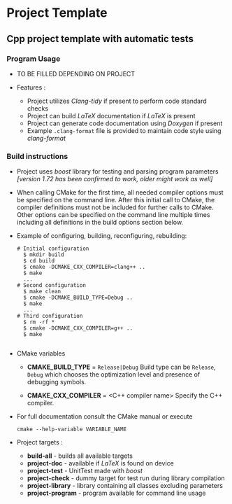 # Project Template 
## Cpp project template with automatic tests

### Program Usage

- TO BE FILLED DEPENDING ON PROJECT

- Features :
    - Project utilizes *Clang-tidy* if present to perform code standard checks
    - Project can build *LaTeX* documentation if *LaTeX* is present
    - Project can generate code documentation using *Doxygen* if present
    - Example ``.clang-format`` file is provided to maintain code style using *clang-format*

### Build instructions

- Project uses *boost* library for testing and parsing program parameters 
  *[version 1.72 has been confirmed to work, older might work as well]*
- When calling CMake for the first time, all needed compiler options must be
  specified on the command line.  After this initial call to CMake, the compiler
  definitions must not be included for further calls to CMake.  Other options
  can be specified on the command line multiple times including all definitions
  in the build options section below.
- Example of configuring, building, reconfiguring, rebuilding:

  ````
  # Initial configuration
    $ mkdir build
    $ cd build
    $ cmake -DCMAKE_CXX_COMPILER=clang++ ..  
    $ make
    ...
  # Second configuration
    $ make clean
    $ cmake -DCMAKE_BUILD_TYPE=Debug ..                               
    $ make
    ...
  # Third configuration
    $ rm -rf *
    $ cmake -DCMAKE_CXX_COMPILER=g++ ..        
    $ make


- CMake variables
    - **CMAKE_BUILD_TYPE** = ``Release|Debug``
      Build type can be ``Release``, ``Debug`` which chooses
      the optimization level and presence of debugging symbols.
    
    - **CMAKE_CXX_COMPILER** = <C++ compiler name>
      Specify the C++ compiler.
  
- For full documentation consult the CMake manual or execute
    ```
    cmake --help-variable VARIABLE_NAME 
  
- Project targets :

    - **build-all** - builds all available targets
    - **project-doc** - available if *LaTeX* is found on device
    - **project-test** - UnitTest made with *boost*
    - **project-check** - dummy target for test run during library compilation
    - **project-library** - library containing all classes excluding parameters
    - **project-program** - program available for command line usage
